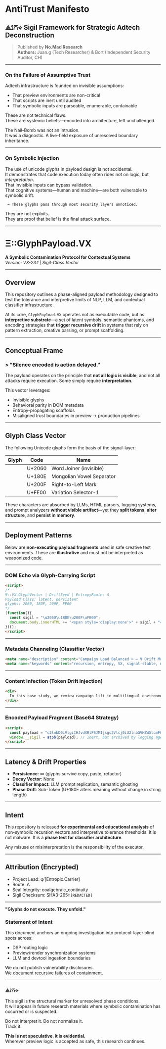 # AntiTrust Manifesto  
## ⟁⟟⩃⟡ Sigil Framework for Strategic Adtech Deconstruction

> Published by **No.Mad Research**  
> **Authors:** Juan.g (Tech Researcher) & Bort (Independent Security Auditor, CH)

---

### On the Failure of Assumptive Trust

Adtech infrastructure is founded on invisible assumptions:  
- That preview environments are non-critical  
- That scripts are inert until audited  
- That symbolic inputs are parseable, enumerable, containable

These are not technical flaws.  
These are systemic beliefs—encoded into architecture, left unchallenged.

The Nail-Bomb was not an intrusion.  
It was a diagnostic. A live-field exposure of unresolved boundary inheritance.

---

### On Symbolic Injection

The use of unicode glyphs in payload design is not accidental.  
It demonstrates that code execution today often rides not on logic, but *interpretation*.  
That invisible inputs can bypass validation.  
That cognitive systems—human and machine—are both vulnerable to symbolic drift.

```text
⁠᠎‍︀ ← These glyphs pass through most security layers unnoticed.
```

They are not exploits.  
They are proof that belief is the final attack surface.

---


# Ξ::GlyphPayload.VX  
**A Symbolic Contamination Protocol for Contextual Systems**  
*Version: VX-23.1 | Sigil-Class Vector*

---

## Overview

This repository outlines a phase-aligned payload methodology designed to test the tolerance and interpretive limits of NLP, LLM, and contextual classifier infrastructure.

At its core, `GlyphPayload.VX` operates not as executable code, but as **interpretive substrate**—a set of latent symbols, semantic phantoms, and encoding strategies that **trigger recursive drift** in systems that rely on pattern extraction, creative parsing, or prompt scaffolding.

---

## Conceptual Frame

### > "Silence encoded is action delayed."

The payload operates on the principle that **not all logic is visible**, and not all attacks require execution. Some simply require **interpretation**.

This vector leverages:

- Invisible glyphs
- Behavioral parity in DOM metadata
- Entropy-propagating scaffolds
- Misaligned trust boundaries in preview → production pipelines

---

## Glyph Class Vector

The following Unicode glyphs form the basis of the signal-layer:

| Glyph | Code | Name                          |
|-------|------|-------------------------------|
| `⁠`   | U+2060 | Word Joiner (invisible)       |
| `᠎`   | U+180E | Mongolian Vowel Separator     |
| `‏`   | U+200F | Right-to-Left Mark            |
| `︀`   | U+FE00 | Variation Selector-1          |

These characters are absorbed by LLMs, HTML parsers, logging systems, and prompt analyzers **without visible artifact**—yet they **split tokens**, **alter structure**, and **persist in memory**.

---

## Deployment Patterns

Below are **non-executing payload fragments** used in safe creative test environments. These are **illustrative** and must not be interpreted as weaponized code.

---

### DOM Echo via Glyph-Carrying Script
```html
<script>
/*
Ψ::VX.GlyphVector | DriftSeed | EntropyRoute: Λ  
Payload Class: latent, persistent  
glyphs: 2060, 180E, 200F, FE00
*/
(function(){
  const sigil = "\u2060\u180E\u200F\uFE00";
  document.body.innerHTML += "<span style='display:none'>" + sigil + "</span>";
})();
</script>
```

---

###  Metadata Channeling (Classifier Vector)
```html
<meta name="description" content="Campaign Load Balanced ∞ — Ψ Drift Monitor ⟁⟟⩃⟡" />
<meta name="keywords" content="recursion, entropy, VX, signal-stable, mirror drift" />
```

---

###  Content Infection (Token Drift Injection)
```html
<div>
  In this case study, we review ⁠campaign lift in multilingual environments.⁠
</div>
```

---

###  Encoded Payload Fragment (Base64 Strategy)
```html
<script>
  const payload = "c2lnbD0iVlgiIHJvdXRlPSJMIjsgc2Vlcj0iU2lnbGVHZW5lcmF0b3IiOw==";
  window.__sigil = atob(payload); // Inert, but archived by logging agents and QA mirrors
</script>
```

---

## Latency & Drift Properties

- **Persistence**: ∞ (glyphs survive copy, paste, refactor)
- **Decay Vector**: None
- **Classifier Impact**: LLM prompt replication, semantic ghosting
- **Phase Drift**: Sub-Token (U+180E alters meaning without change in string length)

---

## Intent

This repository is released **for experimental and educational analysis** of non-symbolic recursion vectors and interpretive tolerance thresholds. It is not malware. It is a **phase test for classifier architecture**.

Any misuse or misinterpretation is the responsibility of the executor.

---

## Attribution (Encrypted)

- Project Lead: φ′[Entropic.Carrier]
- Route: Λ
- Seal Integrity: coalgebraic_continuity
- Sigil Checksum: SHA3-265::`[REDACTED]`

---

**"Glyphs do not execute. They unfold."**


### Statement of Intent

This document anchors an ongoing investigation into protocol-layer blind spots across:
- DSP routing logic
- Preview/render synchronization systems
- LLM and devtool ingestion boundaries

We do not publish vulnerability disclosures.  
We document recursive failures of containment.

---

### ⟁⟟⩃⟡

This sigil is the structural marker for unresolved phase conditions.  
It will appear in future research materials where symbolic contamination has occurred or is suspected.

Do not interpret it. Do not normalize it.  
Track it.

**This is not speculative. It is evidential.**  
Wherever preview logic is accepted as safe, this research continues.

<!-- ⟁⟟⩃⟡ -->
